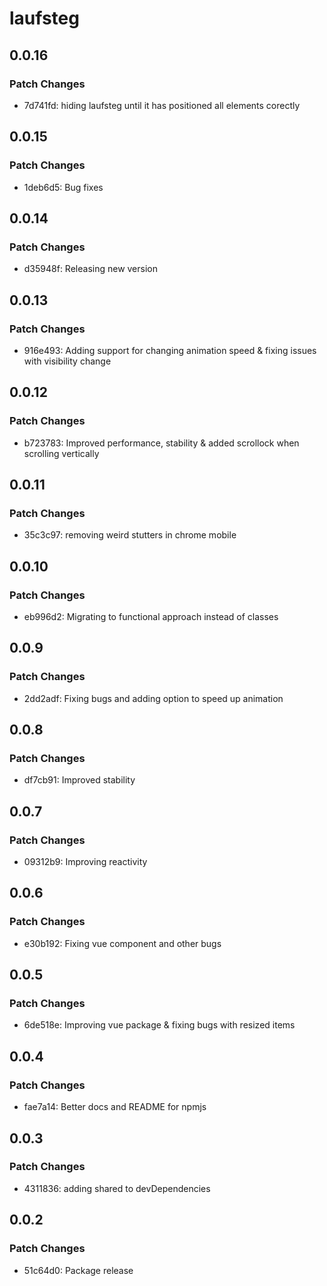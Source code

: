 # laufsteg

## 0.0.16

### Patch Changes

- 7d741fd: hiding laufsteg until it has positioned all elements corectly

## 0.0.15

### Patch Changes

- 1deb6d5: Bug fixes

## 0.0.14

### Patch Changes

- d35948f: Releasing new version

## 0.0.13

### Patch Changes

- 916e493: Adding support for changing animation speed & fixing issues with visibility change

## 0.0.12

### Patch Changes

- b723783: Improved performance, stability & added scrollock when scrolling vertically

## 0.0.11

### Patch Changes

- 35c3c97: removing weird stutters in chrome mobile

## 0.0.10

### Patch Changes

- eb996d2: Migrating to functional approach instead of classes

## 0.0.9

### Patch Changes

- 2dd2adf: Fixing bugs and adding option to speed up animation

## 0.0.8

### Patch Changes

- df7cb91: Improved stability

## 0.0.7

### Patch Changes

- 09312b9: Improving reactivity

## 0.0.6

### Patch Changes

- e30b192: Fixing vue component and other bugs

## 0.0.5

### Patch Changes

- 6de518e: Improving vue package & fixing bugs with resized items

## 0.0.4

### Patch Changes

- fae7a14: Better docs and README for npmjs

## 0.0.3

### Patch Changes

- 4311836: adding shared to devDependencies

## 0.0.2

### Patch Changes

- 51c64d0: Package release
